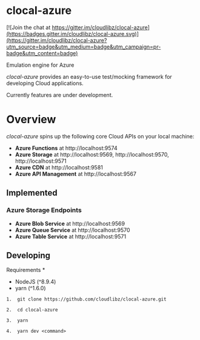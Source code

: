# clocal-azure

[![Join the chat at https://gitter.im/cloudlibz/clocal-azure](https://badges.gitter.im/cloudlibz/clocal-azure.svg)](https://gitter.im/cloudlibz/clocal-azure?utm_source=badge&utm_medium=badge&utm_campaign=pr-badge&utm_content=badge)

Emulation engine for Azure 

_clocal-azure_ provides an easy-to-use test/mocking framework for developing Cloud applications.

Currently features are under development.

# Overview

_clocal-azure_ spins up the following core Cloud APIs on your local machine:

* **Azure Functions** at http://localhost:9574
* **Azure Storage** at http://localhost:9569, http://localhost:9570, http://localhost:9571
* **Azure CDN** at http://localhost:9581
* **Azure API Management** at http://localhost:9567

## Implemented

### Azure Storage Endpoints

* **Azure Blob Service** at http://localhost:9569
* **Azure Queue Service** at http://localhost:9570
* **Azure Table Service** at http://localhost:9571

## Developing

Requirements \*

* NodeJS (^8.9.4)
* yarn (^1.6.0)

```
1.  git clone https://github.com/cloudlibz/clocal-azure.git
```

```
2.  cd clocal-azure
```

```
3.  yarn
```

```
4.  yarn dev <command>
```
